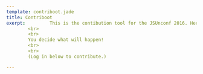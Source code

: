 ```yaml
---
template: contriboot.jade
title: Contriboot
exerpt:         This is the contibution tool for the JSUnconf 2016. Here you can add, find and vote for contributions and interests to the conference. At the conference, everybody can propose a talk. Everybody votes for the talks they want to see. The most voted talks will be held. <b>Note:</b> this is just an indicator for what topics will be held at the conference, <b>this is not the final voting!</b> That will happen at the conference.
        <br>
        <br>
        You decide what will happen!
        <br>
        <br>
        (Log in below to contribute.)

---
```

